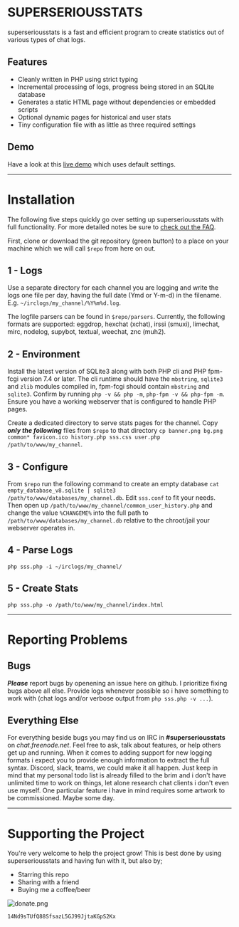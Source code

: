 SUPERSERIOUSSTATS
=================

superseriousstats is a fast and efficient program to create statistics out of various types of chat logs.

Features
--------

* Cleanly written in PHP using strict typing
* Incremental processing of logs, progress being stored in an SQLite database
* Generates a static HTML page without dependencies or embedded scripts
* Optional dynamic pages for historical and user stats
* Tiny configuration file with as little as three required settings

Demo
----

Have a look at this [live demo](https://sss.dutnie.nl) which uses default settings.

---

Installation
============

The following five steps quickly go over setting up superseriousstats with full functionality. For more detailed notes be sure to [check out the FAQ](FAQ.md).

First, clone or download the git repository (green button) to a place on your machine which we will call `$repo` from here on out.

1 - Logs
--------

Use a separate directory for each channel you are logging and write the logs one file per day, having the full date (Ymd or Y-m-d) in the filename. E.g. `~/irclogs/my_channel/%Y%m%d.log`.

The logfile parsers can be found in `$repo/parsers`. Currently, the following formats are supported: eggdrop, hexchat (xchat), irssi (smuxi), limechat, mirc, nodelog, supybot, textual, weechat, znc (muh2).

2 - Environment
---------------

Install the latest version of SQLite3 along with both PHP cli and PHP fpm-fcgi version 7.4 or later. The cli runtime should have the `mbstring`, `sqlite3` and `zlib` modules compiled in, fpm-fcgi should contain `mbstring` and `sqlite3`. Confirm by running `php -v && php -m`, `php-fpm -v && php-fpm -m`. Ensure you have a working webserver that is configured to handle PHP pages.

Create a dedicated directory to serve stats pages for the channel. Copy ***only the following*** files from `$repo` to that directory `cp banner.png bg.png common* favicon.ico history.php sss.css user.php /path/to/www/my_channel`.

3 - Configure
-------------

From `$repo` run the following command to create an empty database `cat empty_database_v8.sqlite | sqlite3 /path/to/www/databases/my_channel.db`. Edit `sss.conf` to fit your needs. Then open up `/path/to/www/my_channel/common_user_history.php` and change the value `%CHANGEME%` into the full path to `/path/to/www/databases/my_channel.db` relative to the chroot/jail your webserver operates in.

4 - Parse Logs
-------------

`php sss.php -i ~/irclogs/my_channel/`


5 - Create Stats
----------------

`php sss.php -o /path/to/www/my_channel/index.html`

---

Reporting Problems
==================

Bugs
----

***Please*** report bugs by openening an issue here on github. I prioritize fixing bugs above all else. Provide logs whenever possible so i have something to work with (chat logs and/or verbose output from `php sss.php -v ...`).

Everything Else
---------------

For everything beside bugs you may find us on IRC in **#superseriousstats** on *chat.freenode.net*. Feel free to ask, talk about features, or help others get up and running. When it comes to adding support for new logging formats i expect you to provide enough information to extract the full syntax. Discord, slack, teams, we could make it all happen. Just keep in mind that my personal todo list is already filled to the brim and i don't have unlimited time to work on things, let alone research chat clients i don't even use myself. One particular feature i have in mind requires some artwork to be commissioned. Maybe some day.

---

Supporting the Project
======================

You're very welcome to help the project grow! This is best done by using superseriousstats and having fun with it, but also by;

* Starring this repo
* Sharing with a friend
* Buying me a coffee/beer

![donate.png](https://sss.dutnie.nl/donate.png)
```
14Nd9sTUfQ88SfsazL5GJ99JjtaKGpS2Kx
```
